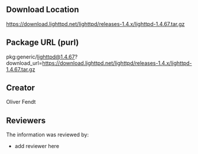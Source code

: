 ## Download Location

https://download.lighttpd.net/lighttpd/releases-1.4.x/lighttpd-1.4.67.tar.gz

## Package URL (purl)

pkg:generic/lighttpd@1.4.67?download_url=https://download.lighttpd.net/lighttpd/releases-1.4.x/lighttpd-1.4.67.tar.gz

## Creator

Oliver Fendt

## Reviewers

The information was reviewed by:

* add reviewer here
